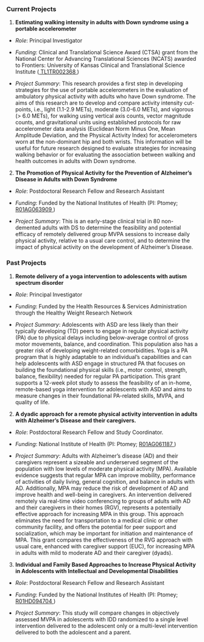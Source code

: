 ### Current Projects

1. **Estimating walking intensity in adults with Down syndrome using a portable accelerometer**
  + *Role*: Principal Investigator
  
  + *Funding*: Clinical and Translational Science Award (CTSA) grant from the National Center for Advancing Translational Sciences (NCATS) awarded to Frontiers: University of Kansas Clinical and Translational Science Institute (<a href="https://reporter.nih.gov/search/MuqfCa20d0eAL1EjLNtJcw/project-details/10210460"> TL1TR002368 </a>)
  
  + *Project Summary*: This research provides a first step in developing strategies for the use of portable accelerometers in the evaluation of ambulatory physical activity with adults who have Down syndrome. The aims of this research are to develop and compare activity intensity cut-points, i.e., light (1.1-2.9 METs), moderate (3.0-6.0 METs), and vigorous (> 6.0 METs), for walking using vertical axis counts, vector magnitude counts, and gravitational units using established protocols for raw accelerometer data analysis (Euclidean Norm Minus One, Mean Amplitude Deviation, and the Physical Activity Index) for accelerometers worn at the non-dominant hip and both wrists. This information will be useful for future research designed to evaluate strategies for increasing walking behavior or for evaluating the association between walking and health outcomes in adults with Down syndrome.

2. **The Promotion of Physical Activity for the Prevention of Alzheimer’s Disease in Adults with Down Syndrome**

  + *Role*: Postdoctoral Research Fellow and Research Assistant
  
  + *Funding*: Funded by the National Institutes of Health (PI: Ptomey; <a href="https://reporter.nih.gov/search/Z7knvETl3ESOMeUqy9kO3Q/project-details/10144917"> R01AG063909 </a>)
  
  + *Project Summary*: This is an early-stage clinical trial in 80 non-demented adults with DS to determine the feasibility and potential efficacy of remotely delivered group MVPA sessions to increase daily physical activity, relative to a usual care control, and to determine the impact of physical activity on the development of Alzheimer’s Disease.

### Past Projects

1. **Remote delivery of a yoga intervention to adolescents with autism spectrum disorder**

  + *Role*: Principal Investigator
  
  + *Funding*: Funded by the Health Resources & Services Administration through the Healthy Weight Research Network
  
  + *Project Summary*: Adolescents with ASD are less likely than their typically developing (TD) peers to engage in regular physical activity (PA) due to physical delays including below-average control of gross motor movements, balance, and coordination. This population also has a greater risk of developing weight-related comorbidities. Yoga is a PA program that is highly adaptable to an individual’s capabilities and can help adolescents with ASD engage in structured PA that focuses on building the foundational physical skills (i.e., motor control, strength, balance, flexibility) needed for regular PA participation. This grant supports a 12-week pilot study to assess the feasibility of an in-home, remote-based yoga intervention for adolescents with ASD and aims to measure changes in their foundational PA-related skills, MVPA, and quality of life.

2. **A dyadic approach for a remote physical activity intervention in adults with Alzheimer’s Disease and their caregivers.**

  + *Role*: Postdoctoral Research Fellow and Study Coordinator.
  
  + *Funding*: National Institute of Health (PI: Ptomey; <a href="https://reporter.nih.gov/search/Yj-MitQH60SkmUEnBIc0Ng/project-details/10198748"> R01AG061187 </a>)
  
  + *Project Summary*: Adults with Alzheimer’s disease (AD) and their caregivers represent a sizeable and underserved segment of the population with low levels of moderate physical activity (MPA). Available evidence suggests that regular MPA can improve mobility, performance of activities of daily living, general cognition, and balance in adults with AD. Additionally, MPA may reduce the risk of development of AD and improve health and well-being in caregivers. An intervention delivered remotely via real-time video conferencing to groups of adults with AD and their caregivers in their homes (RGV), represents a potentially effective approach for increasing MPA in this group. This approach eliminates the need for transportation to a medical clinic or other community facility, and offers the potential for peer support and socialization, which may be important for initiation and maintenance of MPA. This grant compares the effectiveness of the RVG approach with usual care, enhanced with caregiver support (EUC), for increasing MPA in adults with mild to moderate AD and their caregiver (dyads).

3. **Individual and Family Based Approaches to Increase Physical Activity in Adolescents with Intellectual and Developmental Disabilities**

  + *Role*: Postdoctoral Research Fellow and Research Assistant
  
  + *Funding*: Funded by the National Institutes of Health (PI: Ptomey; <a href="https://reporter.nih.gov/search/UmeKTIvWK0ap4e1zqm2TOQ/project-details/10172955"> R01HD094704 </a>)
  
  + *Project Summary*: This study will compare changes in objectively assessed MVPA in adolescents with IDD randomized to a single level intervention delivered to the adolescent only or a multi-level intervention delivered to both the adolescent and a parent.



